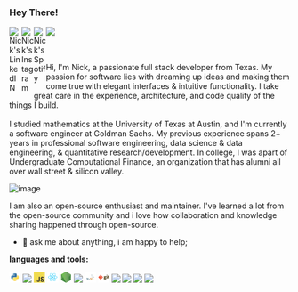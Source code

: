 ### Hey There! 
<a href="https://www.linkedin.com/in/nick-kasper/">
  <img align="left" alt="Nick's LinkedIN" width="22px" src="https://raw.githubusercontent.com/peterthehan/peterthehan/master/assets/linkedin.svg" />
  
<a href="https://www.instagram.com/kaspen0/">
  <img align="left" alt="Nick's Instagram" width="22px" src="https://raw.githubusercontent.com/hussainweb/hussainweb/main/icons/instagram.png" />
 
<a href="https://open.spotify.com/user/kasperomg?si=e39cefd494724b3b">
  <img align="left" alt="Nick's Spotify" width="22px" src="https://user-images.githubusercontent.com/54164007/210489212-20181b82-c84d-4c3e-9614-80df680c68f3.png" />
 
</a>

![](https://visitor-badge.glitch.me/badge?page_id=nickkxsper.nickkxsper)

<br />

Hi, I'm Nick, a passionate full stack developer from Texas. My passion for software lies with dreaming up ideas and making them come true with elegant interfaces & intuitive functionality. I take great care in the experience, architecture, and code quality of the things I build. 
<br /> <br />
I studied mathematics at the University of Texas at Austin, and I'm currently a software engineer at Goldman Sachs. My previous experience spans 2+ years in professional software engineering, data science & data engineering, & quantitative research/development. In college, I was apart of Undergraduate Computational Finance, an organization that has alumni all over wall street & silicon valley.
  
![image](https://user-images.githubusercontent.com/54164007/210489856-92449593-86eb-4b5d-a60f-3c285d5944d3.png)


I am also an open-source enthusiast and maintainer. I've learned a lot from the open-source community and i love how collaboration and knowledge sharing happened through open-source.


- 💬 ask me about anything, i am happy to help;

**languages and tools:**  
  
<code><img height="20" src="https://raw.githubusercontent.com/github/explore/80688e429a7d4ef2fca1e82350fe8e3517d3494d/topics/python/python.png"></code>
<code><img height="20" src="https://user-images.githubusercontent.com/54164007/210489677-f289975c-05ea-4c9f-9e19-423c70fa47bc.png"></code>
<code><img height="20" src="https://raw.githubusercontent.com/github/explore/80688e429a7d4ef2fca1e82350fe8e3517d3494d/topics/javascript/javascript.png"></code>
<code><img height="20" src="https://raw.githubusercontent.com/github/explore/80688e429a7d4ef2fca1e82350fe8e3517d3494d/topics/react/react.png"></code>
<code><img height="20" src="https://raw.githubusercontent.com/github/explore/80688e429a7d4ef2fca1e82350fe8e3517d3494d/topics/nodejs/nodejs.png"></code>
<code><img height="20" src = "https://user-images.githubusercontent.com/54164007/210488560-fda182f9-0515-48ee-a34d-be787bea0d43.png"></code>
<code><img height="20" src="https://raw.githubusercontent.com/github/explore/80688e429a7d4ef2fca1e82350fe8e3517d3494d/topics/mysql/mysql.png"></code>
<code><img height="20" src="https://raw.githubusercontent.com/github/explore/80688e429a7d4ef2fca1e82350fe8e3517d3494d/topics/git/git.png"></code>
<code><img height="20" src="https://user-images.githubusercontent.com/54164007/210488651-dd0aea4a-a9cc-47ee-a922-cbac2943f662.png"></code>
<code><img height="20" src="https://user-images.githubusercontent.com/54164007/210488812-311a1571-e61d-40b1-8ede-953e118d1169.png"></code>
<code><img height="20" src="https://user-images.githubusercontent.com/54164007/210488682-fbae631a-98a6-4a65-ae9b-1c842cb90631.png"></code>
<code><img height="20" src="https://user-images.githubusercontent.com/54164007/210488691-434f1b47-82de-471a-9a97-34c0d7a5f481.png"></code>
